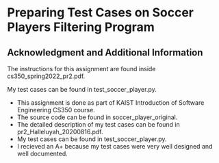 <h1>Preparing Test Cases on Soccer Players Filtering Program</h1>





<h2>Acknowledgment and Additional Information</h2>
 
The instructions for this assignment are found inside cs350_spring2022_pr2.pdf.



My test cases can be found in test_soccer_player.py.


<ul>
  <li>This assignment is done as part of KAIST Introduction of Software Engineering CS350 course.</li>
  <li>The source code can be found in soccer_player_original.</li>
  <li>The detailed description of my test cases can be found in pr2_Halleluyah_20200816.pdf.</li>
  <li>My test cases can be found in test_soccer_player.py.</li>
  <li>I recieved an A+ because my test cases were very well designed and well documented.</li>
</ul>
